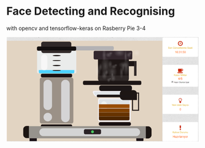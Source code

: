 # Face Detecting and Recognising 
with opencv and  tensorflow-keras on Rasberry Pie 3-4

![alt text](https://github.com/taskma/Coffe_Level_Track/blob/master/coffelevel.PNG)
